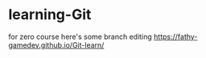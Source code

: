 # learning-Git
for zero course
here's some branch editing
https://fathy-gamedev.github.io/Git-learn/
